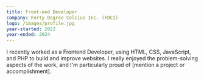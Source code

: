 ```yaml
---
title: Front-end Developer
company: Forty Degree Celcius Inc. (FDCI)
logo: /images/profile.jpg
year-started: 2022
year-ended: 2024
---
```


I recently worked as a Frontend Developer, using HTML, CSS, JavaScript, and PHP to build and improve websites. I really enjoyed the problem-solving aspects of the work, and I'm particularly proud of [mention a project or accomplishment].
